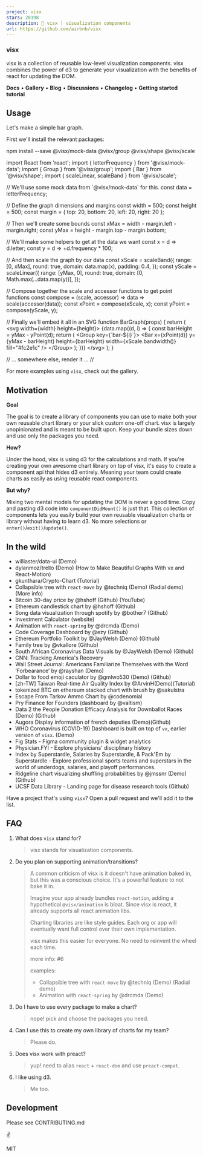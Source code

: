 ```yaml
---
project: visx
stars: 20198
description: 🐯 visx | visualization components
url: https://github.com/airbnb/visx
---
```


### visx

visx is a collection of reusable low-level visualization components. visx combines the power of d3 to generate your visualization with the benefits of react for updating the DOM.

  

**Docs** • **Gallery** • **Blog** • **Discussions** • **Changelog** • **Getting started tutorial**

Usage
-----

Let's make a simple bar graph.

First we'll install the relevant packages:

npm install --save @visx/mock-data @visx/group @visx/shape @visx/scale

import React from 'react';
import { letterFrequency } from '@visx/mock-data';
import { Group } from '@visx/group';
import { Bar } from '@visx/shape';
import { scaleLinear, scaleBand } from '@visx/scale';

// We'll use some mock data from \`@visx/mock-data\` for this.
const data \= letterFrequency;

// Define the graph dimensions and margins
const width \= 500;
const height \= 500;
const margin \= { top: 20, bottom: 20, left: 20, right: 20 };

// Then we'll create some bounds
const xMax \= width \- margin.left \- margin.right;
const yMax \= height \- margin.top \- margin.bottom;

// We'll make some helpers to get at the data we want
const x \= d \=> d.letter;
const y \= d \=> +d.frequency \* 100;

// And then scale the graph by our data
const xScale \= scaleBand({
  range: \[0, xMax\],
  round: true,
  domain: data.map(x),
  padding: 0.4,
});
const yScale \= scaleLinear({
  range: \[yMax, 0\],
  round: true,
  domain: \[0, Math.max(...data.map(y))\],
});

// Compose together the scale and accessor functions to get point functions
const compose \= (scale, accessor) \=> data \=> scale(accessor(data));
const xPoint \= compose(xScale, x);
const yPoint \= compose(yScale, y);

// Finally we'll embed it all in an SVG
function BarGraph(props) {
  return (
    <svg width\={width} height\={height}\>
      {data.map((d, i) \=> {
        const barHeight \= yMax \- yPoint(d);
        return (
          <Group key\={\`bar-${i}\`}\>
            <Bar
              x\={xPoint(d)}
              y\={yMax \- barHeight}
              height\={barHeight}
              width\={xScale.bandwidth()}
              fill\="#fc2e1c"
            />
          </Group\>
        );
      })}
    </svg\>
  );
}

// ... somewhere else, render it ...
// <BarGraph />

For more examples using `visx`, check out the gallery.

Motivation
----------

**Goal**

The goal is to create a library of components you can use to make both your own reusable chart library or your slick custom one-off chart. visx is largely unopinionated and is meant to be built upon. Keep your bundle sizes down and use only the packages you need.

**How?**

Under the hood, visx is using d3 for the calculations and math. If you're creating your own awesome chart library on top of visx, it's easy to create a component api that hides d3 entirely. Meaning your team could create charts as easily as using reusable react components.

**But why?**

Mixing two mental models for updating the DOM is never a good time. Copy and pasting d3 code into `componentDidMount()` is just that. This collection of components lets you easily build your own reusable visualization charts or library without having to learn d3. No more selections or `enter()`/`exit()`/`update()`.

In the wild
-----------

-   williaster/data-ui (Demo)
-   dylanmoz/trello (Demo) (How to Make Beautiful Graphs With vx and React-Motion)
-   gkunthara/Crypto-Chart (Tutorial)
-   Collapsible tree with `react-move` by @techniq (Demo) (Radial demo) (More info)
-   Bitcoin 30-day price by @hshoff (Github) (YouTube)
-   Ethereum candlestick chart by @hshoff (Github)
-   Song data visualization through spotify by @bother7 (Github)
-   Investment Calculator (website)
-   Animation with `react-spring` by @drcmda (Demo)
-   Code Coverage Dashboard by @ezy (Github)
-   Ethereum Portfolio Toolkit by @JayWelsh (Demo) (Github)
-   Family tree by @vkallore (Github)
-   South African Coronavirus Data Visuals by @JayWelsh (Demo) (Github)
-   CNN: Tracking America's Recovery
-   Wall Street Journal: Americans Familiarize Themselves with the Word ‘Forbearance’ by @rayshan (Demo)
-   Dollar to food emoji caculator by @gmlwo530 (Demo) (Github)
-   \[zh-TW\] Taiwan Real-time Air Quality Index by @ArvinH(Demo)(Tutorial)
-   tokenized BTC on ethereum stacked chart with brush by @sakulstra
-   Escape From Tarkov Ammo Chart by @codenomial
-   Pry Finance for Founders (dashboard by @valtism)
-   Data 2 the People Donation Efficacy Analysis for Downballot Races (Demo) (Github)
-   Augora Display information of french deputies (Demo)(Github)
-   WHO Coronavirus (COVID-19) Dashboard is built on top of `vx`, earlier version of `visx`. (Demo)
-   Fig Stats - Figma community plugin & widget analytics
-   Physician.FYI - Explore physicians' disciplinary history
-   Index by Superstardle, Salaries by Superstardle, & Pack'Em by Superstardle - Explore professional sports teams and superstars in the world of underdogs, salaries, and playoff performances.
-   Ridgeline chart visualizing shuffling probabilities by @jmssnr (Demo) (Github)
-   UCSF Data Library - Landing page for disease research tools (Github)

Have a project that's using `visx`? Open a pull request and we'll add it to the list.

FAQ
---

1.  What does `visx` stand for?
    
    > visx stands for visualization components.
    
2.  Do you plan on supporting animation/transitions?
    
    > A common criticism of visx is it doesn't have animation baked in, but this was a conscious choice. It's a powerful feature to not bake it in.
    > 
    > Imagine your app already bundles `react-motion`, adding a hypothetical `@visx/animation` is bloat. Since visx is react, it already supports all react animation libs.
    > 
    > Charting libraries are like style guides. Each org or app will eventually want full control over their own implementation.
    > 
    > visx makes this easier for everyone. No need to reinvent the wheel each time.
    > 
    > more info: #6
    > 
    > examples:
    > 
    > -   Collapsible tree with `react-move` by @techniq (Demo) (Radial demo)
    > -   Animation with `react-spring` by @drcmda (Demo)
    
3.  Do I have to use every package to make a chart?
    
    > nope! pick and choose the packages you need.
    
4.  Can I use this to create my own library of charts for my team?
    
    > Please do.
    
5.  Does visx work with preact?
    
    > yup! need to alias `react` + `react-dom` and use `preact-compat`.
    
6.  I like using d3.
    
    > Me too.
    

Development
-----------

Please see CONTRIBUTING.md

✌️

MIT
